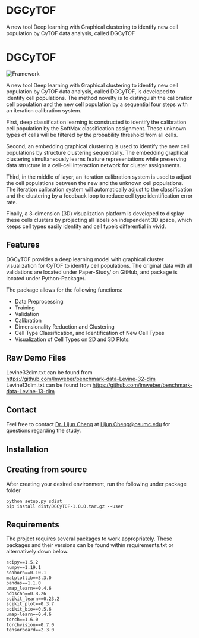 # DGCyTOF
A new tool Deep learning with Graphical clustering to identify new cell population by CyTOF data analysis, called DGCyTOF
# DGCyTOF

![Framework](./DGCyTOF_Package/docs/DGCyTOF.png)

A new tool Deep learning with Graphical clustering to identify new cell population by CyTOF data analysis, called DGCyTOF, is developed to identify cell populations. The method novelty is to distinguish the calibration cell population and the new cell population by a sequential four steps with an iteration calibration system. 

First, deep classification learning is constructed to identify the calibration cell population by the SoftMax classification assignment. These unknown types of cells will be filtered by the probability threshold from all cells. 

Second, an embedding graphical clustering is used to identify the new cell populations by structure clustering sequentially. The embedding graphical clustering simultaneously learns feature representations while preserving data structure in a cell-cell interaction network for cluster assignments. 

Third, in the middle of layer, an iteration calibration system is used to adjust the cell populations between the new and the unknown cell populations. The iteration calibration system will automatically adjust to the classification and the clustering by a feedback loop to reduce cell type identification error rate. 

Finally, a 3-dimension (3D) visualization platform is developed to display these cells clusters by projecting all labels on independent 3D space, which keeps cell types easily identity and cell type’s differential in vivid.

## Features

DGCyTOF provides a deep learning model with graphical cluster visualization for CyTOF to identify cell populations.
The original data with all validations are located under Paper-Study/ on GitHub, and package is located under Python-Package/.

The package allows for the following functions:

* Data Preprocessing
* Training
* Validation
* Calibration
* Dimensionality Reduction and Clustering
* Cell Type Classification, and Identification of New Cell Types
* Visualization of Cell Types on 2D and 3D Plots. 

## Raw Demo Files

Levine32dim.txt can be found from https://github.com/lmweber/benchmark-data-Levine-32-dim
Levine13dim.txt can be found from https://github.com/lmweber/benchmark-data-Levine-13-dim

## Contact

Feel free to contact [Dr. Lijun Cheng](https://medicine.osu.edu/find-faculty/non-clinical/biomedical-informatics/lijun-cheng) at Lijun.Cheng@osumc.edu for questions regarding the study. 



## Installation

## Creating from source

After creating your desired environment, run the following under package folder

```
python setup.py sdist
pip install dist/DGCyTOF-1.0.0.tar.gz --user
```

## Requirements

The project requires several packages to work appropriately. These packages and their versions can be found within requirements.txt or alternatively down below.

```
scipy==1.5.2
numpy==1.19.1
seaborn==0.10.1
matplotlib==3.3.0
pandas==1.1.0
umap_learn==0.4.6
hdbscan==0.8.26
scikit_learn==0.23.2
scikit_plot==0.3.7
scikit_bio==0.5.6
umap-learn==0.4.6
torch==1.6.0
torchvision==0.7.0
tensorboard==2.3.0
```
